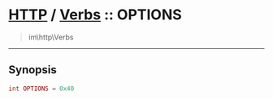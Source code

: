# [HTTP](http.md) / [Verbs](http-Verbs.md) :: OPTIONS
 > im\http\Verbs
____

## Synopsis
```php
int OPTIONS = 0x40
```
